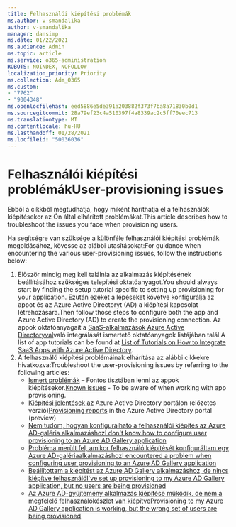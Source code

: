 ```yaml
---
title: Felhasználói kiépítési problémák
ms.author: v-smandalika
author: v-smandalika
manager: dansimp
ms.date: 01/22/2021
ms.audience: Admin
ms.topic: article
ms.service: o365-administration
ROBOTS: NOINDEX, NOFOLLOW
localization_priority: Priority
ms.collection: Adm_O365
ms.custom:
- "7762"
- "9004348"
ms.openlocfilehash: eed5886e5de391a203882f373f7ba8a71830b0d1
ms.sourcegitcommit: 28a79ef23c4a510397f4a8339ac2c5ff70eec713
ms.translationtype: MT
ms.contentlocale: hu-HU
ms.lasthandoff: 01/28/2021
ms.locfileid: "50036036"
---
```

# <a name="user-provisioning-issues"></a><span data-ttu-id="88463-102">Felhasználói kiépítési problémák</span><span class="sxs-lookup"><span data-stu-id="88463-102">User-provisioning issues</span></span>

<span data-ttu-id="88463-103">Ebből a cikkből megtudhatja, hogy miként háríthatja el a felhasználók kiépítésekor az Ön által elhárított problémákat.</span><span class="sxs-lookup"><span data-stu-id="88463-103">This article describes how to troubleshoot the issues you face when provisioning users.</span></span>

<span data-ttu-id="88463-104">Ha segítségre van szüksége a különféle felhasználói kiépítési problémák megoldásához, kövesse az alábbi utasításokat:</span><span class="sxs-lookup"><span data-stu-id="88463-104">For guidance when encountering the various user-provisioning issues, follow the instructions below:</span></span>

1. <span data-ttu-id="88463-105">Először mindig meg kell találnia az alkalmazás kiépítésének beállításához szükséges telepítési oktatóanyagot.</span><span class="sxs-lookup"><span data-stu-id="88463-105">You should always start by finding the setup tutorial specific to setting up provisioning for your application.</span></span> <span data-ttu-id="88463-106">Ezután ezeket a lépéseket követve konfigurálja az appot és az Azure Active Directoryt (AD) a kiépítési kapcsolat létrehozására.</span><span class="sxs-lookup"><span data-stu-id="88463-106">Then follow those steps to configure both the app and Azure Active Directory (AD) to create the provisioning connection.</span></span> <span data-ttu-id="88463-107">Az appok oktatóanyagait a [SaaS-alkalmazások Azure Active Directoryval](https://docs.microsoft.com/azure/active-directory/saas-apps/tutorial-list)való integrálását ismertető oktatóanyagok listájában talál.</span><span class="sxs-lookup"><span data-stu-id="88463-107">A list of app tutorials can be found at [List of Tutorials on How to Integrate SaaS Apps with Azure Active Directory](https://docs.microsoft.com/azure/active-directory/saas-apps/tutorial-list).</span></span>
2. <span data-ttu-id="88463-108">A felhasználó kiépítési problémáinak elhárítása az alábbi cikkekre hivatkozva:</span><span class="sxs-lookup"><span data-stu-id="88463-108">Troubleshoot the user-provisioning issues by referring to the following articles:</span></span>
    - <span data-ttu-id="88463-109">[Ismert problémák](https://docs.microsoft.com/azure/active-directory/app-provisioning/known-issues) – Fontos tisztában lenni az appok kiépítésekor.</span><span class="sxs-lookup"><span data-stu-id="88463-109">[Known issues](https://docs.microsoft.com/azure/active-directory/app-provisioning/known-issues) - To be aware of when working with app provisioning.</span></span>
    - <span data-ttu-id="88463-110">[Kiépítési jelentések az](https://docs.microsoft.com/azure/active-directory/reports-monitoring/concept-provisioning-logs) Azure Active Directory portálon (előzetes verzió)</span><span class="sxs-lookup"><span data-stu-id="88463-110">[Provisioning reports](https://docs.microsoft.com/azure/active-directory/reports-monitoring/concept-provisioning-logs) in the Azure Active Directory portal (preview)</span></span>
    - [<span data-ttu-id="88463-111">Nem tudom, hogyan konfigurálható a felhasználói kiépítés az Azure AD-galéria alkalmazáshoz</span><span class="sxs-lookup"><span data-stu-id="88463-111">I don't know how to configure user provisioning to an Azure AD Gallery application</span></span>](https://docs.microsoft.com/azure/active-directory/app-provisioning/configure-automatic-user-provisioning-portal) 
    - [<span data-ttu-id="88463-112">Probléma merült fel, amikor felhasználó kiépítését konfiguráltam egy Azure AD-galériaalkalmazáshoz</span><span class="sxs-lookup"><span data-stu-id="88463-112">I encountered a problem when configuring user provisioning to an Azure AD Gallery application</span></span>](https://docs.microsoft.com/azure/active-directory/app-provisioning/application-provisioning-config-problem) 
    - [<span data-ttu-id="88463-113">Beállítottam a kiépítést az Azure AD Gallery alkalmazáshoz, de nincs kiépítve felhasználó</span><span class="sxs-lookup"><span data-stu-id="88463-113">I've set up provisioning to my Azure AD Gallery application, but no users are being provisioned</span></span>](https://docs.microsoft.com/azure/active-directory/app-provisioning/application-provisioning-config-problem-no-users-provisioned) 
    - [<span data-ttu-id="88463-114">Az Azure AD-gyűjtemény alkalmazás kiépítése működik, de nem a megfelelő felhasználókészlet van kiépítve</span><span class="sxs-lookup"><span data-stu-id="88463-114">Provisioning to my Azure AD Gallery application is working, but the wrong set of users are being provisioned</span></span>](https://docs.microsoft.com/azure/active-directory/manage-apps/add-application-portal-assign-users)





